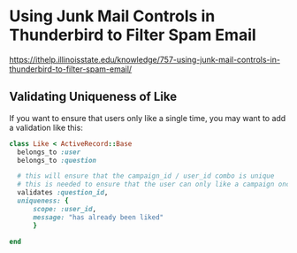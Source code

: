 
# Using Junk Mail Controls in Thunderbird to Filter Spam Email

https://ithelp.illinoisstate.edu/knowledge/757-using-junk-mail-controls-in-thunderbird-to-filter-spam-email/


## Validating Uniqueness of Like
If you want to ensure that users only like a single time, you may want to add a validation like this:
```ruby
class Like < ActiveRecord::Base
  belongs_to :user
  belongs_to :question

  # this will ensure that the campaign_id / user_id combo is unique
  # this is needed to ensure that the user can only like a campaign once.
  validates :question_id, 
  uniqueness: {
      scope: :user_id,
      message: "has already been liked"
      }

end